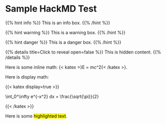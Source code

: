 # Sample HackMD Test

{{% hint info %}}
This is an info box.
{{% /hint %}}

{{% hint warning %}}
This is a warning box.
{{% /hint %}}

{{% hint danger %}}
This is a danger box.
{{% /hint %}}

{{% details title=Click to reveal open=false %}}
This is hidden content.
{{% /details %}}

Here is some inline math: {< katex >}E = mc^2{< /katex >}.

Here is display math:

{{< katex display=true >}}

\int_0^\infty e^{-x^2} dx = \frac{\sqrt{\pi}}{2}

{{< /katex >}}

Here is some <mark>highlighted text</mark>.
